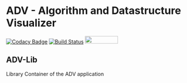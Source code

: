 # ADV - Algorithm and Datastructure Visualizer

[![Codacy Badge](https://api.codacy.com/project/badge/Grade/e94bc0883d6c43fd8c5741b9d71a007f)](https://app.codacy.com/app/ADV/ADV-Lib?utm_source=github.com&utm_medium=referral&utm_content=ADVisualizer/ADV-Lib&utm_campaign=badger)
[![Build Status](https://travis-ci.org/ADVisualizer/ADV-Lib.svg?branch=develop)](https://travis-ci.org/ADVisualizer/ADV-Lib)
<a href="https://structure101.com/"><img src="http://structure101.com/images/s101_170.png" width="90" height="21"></a>



## ADV-Lib
Library Container of the ADV application
